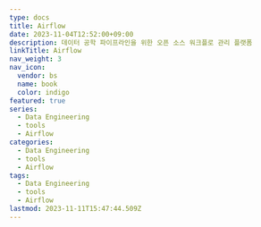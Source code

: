 ```yaml
---
type: docs
title: Airflow
date: 2023-11-04T12:52:00+09:00
description: 데이터 공학 파이프라인을 위한 오픈 소스 워크플로 관리 플랫폼
linkTitle: Airflow
nav_weight: 3
nav_icon:
  vendor: bs
  name: book
  color: indigo
featured: true
series:
  - Data Engineering
  - tools
  - Airflow
categories:
  - Data Engineering
  - tools
  - Airflow
tags:
  - Data Engineering
  - tools
  - Airflow
lastmod: 2023-11-11T15:47:44.509Z
---
```

